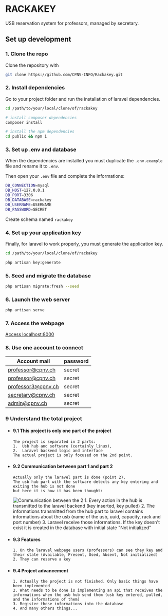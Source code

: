 
# RACKAKEY

USB reservation system for professors, managed by secretary.

## Set up development

### 1. Clone the repo
Clone the repository with

```bash
git clone https://github.com/CPNV-INFO/Rackakey.git
```

### 2. Install dependencies
Go to your project folder and run the installation of laravel dependencies.

```bash
cd /path/to/your/local/clone/of/rackakey

# install composer dependencies
composer install

# install the npm dependencies
cd public && npm i
```

### 3. Set up .env and database
When the dependencies are installed you must duplicate the ``.env.example`` file and rename it to ``.env``.

Then open your ``.env`` file and complete the informations:

```bash
DB_CONNECTION=mysql
DB_HOST=127.0.0.1
DB_PORT=3306
DB_DATABASE=rackakey
DB_USERNAME=USERNAME
DB_PASSWORD=SECRET
```

Create schema named ```rackakey```

### 4. Set up your application key

Finally, for laravel to work properly, you must generate the application key.

```bash
cd /path/to/your/local/clone/of/rackakey

php artisan key:generate
```

### 5. Seed and migrate the database

```bash
php artisan migrate:fresh --seed
```

### 6. Launch the web server

```bash
php artisan serve
```

### 7. Access the webpage

[Access localhost:8000](localhost:8000)

### 8. Use one account to connect

| Account mail | password | 
|--|--|
| professor@cpnv.ch  | secret |
| professor@cpnv.ch  | secret |
| professor3@cpnv.ch  | secret |
| secretary@cpnv.ch  | secret |
| admin@cpnv.ch  | secret |

### 9 Understand the total project
- #### 9.1 This project is only one part of the project
      The project is separated in 2 parts: 
      1.  Usb hub and software (certainly linux), 
      2.  Laravel backend logic and interface 
      The actual project is only focused on the 2nd point.
      
- #### 9.2 Communication between part 1 and part 2
      Actually only the laravel part is done (point 2). 
      The usb hub part with the software detects any key entering and exiting the hub is not done 
      but here it is how it has been thought:
  ![Communication between the 2](https://vpictu.re/uploads/08404d1d579e61093a0e62d07bec80cdeacc4f98.png)
      1. Every action in the hub is transmitted to the laravel backend (key inserted, key pulled)
      2. The informations transmitted from the hub part to laravel contains informations about the usb (name of the usb, uuid, capacity, rack and port number)
      3. Laravel receive those informations. If the key doesn't exist it is created in the database with initial state "Not initialized"
    
- #### 9.3 Features
      1. On the laravel webpage users (professors) can see they key and their state (Available, Present, Used, Absent, Not initialized)
      2. They can reserve a key

- #### 9.4 Project advancement
      1. Actually the project is not finished. Only basic things have been implemented
      2. What needs to be done is implementing an api that receives the informations when the usb hub send them (usb key entered, pulled, and the informations of them)
      3. Register those informations into the database
      4. And many others things...


